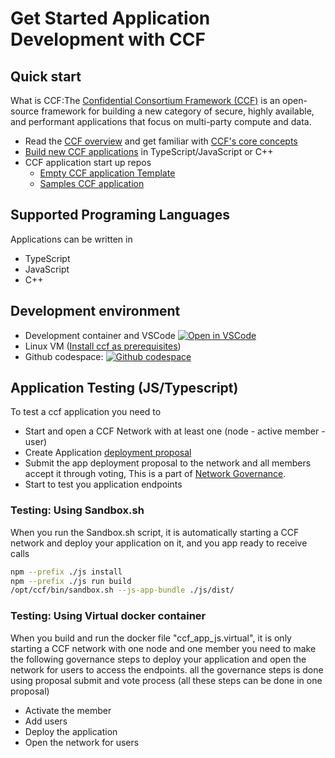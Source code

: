 # Get Started Application Development with CCF

## Quick start
What is CCF:The [Confidential Consortium Framework (CCF)](https://ccf.dev/) is an open-source framework for building a new category of secure, highly available,
and performant applications that focus on multi-party compute and data.

- Read the [CCF overview](https://ccf.microsoft.com/) and get familiar with [CCF's core concepts](https://microsoft.github.io/CCF/main/overview/what_is_ccf.html)
- [Build new CCF applications](https://microsoft.github.io/CCF/main/build_apps/index.html) in TypeScript/JavaScript or C++
- CCF application start up repos
    -  [Empty CCF application Template](https://github.com/microsoft/ccf-app-template)
    -  [Samples CCF application](https://github.com/microsoft/ccf-app-template)

## Supported Programing Languages
Applications can be written in
- TypeScript
- JavaScript
- C++

## Development environment
- Development container and VSCode [![Open in VSCode](https://img.shields.io/static/v1?label=Open+in&message=VSCode&logo=visualstudiocode&color=007ACC&logoColor=007ACC&labelColor=2C2C32)](https://vscode.dev/redirect?url=vscode://ms-vscode-remote.remote-containers/cloneInVolume?url=https://github.com/microsoft/ccf-app-template) 
- Linux VM ([Install ccf as prerequisites](https://microsoft.github.io/CCF/main/build_apps/install_bin.html))
- Github codespace: [![Github codespace](https://img.shields.io/static/v1?label=Open+in&message=GitHub+codespace&logo=github&color=2F363D&logoColor=white&labelColor=2C2C32)](https://github.com/codespaces/new?hide_repo_select=true&ref=main&repo=496290904&machine=basicLinux32gb&devcontainer_path=.devcontainer.json&location=WestEurope)

## Application Testing (JS/Typescript)

To test a ccf application you need to 
- Start and open a CCF Network with at least one (node - active member - user)
- Create Application [deployment proposal](https://microsoft.github.io/CCF/main/build_apps/js_app_bundle.html)
- Submit the app deployment proposal to the network and all members accept it through voting, This is a part of [Network Governance](https://microsoft.github.io/CCF/main/governance/proposals.html).
- Start to test you application endpoints

### Testing: Using Sandbox.sh

When you run the Sandbox.sh script, it is automatically starting a CCF network and deploy your application on it, and you app ready to receive calls

```bash
npm --prefix ./js install
npm --prefix ./js run build
/opt/ccf/bin/sandbox.sh --js-app-bundle ./js/dist/
```

### Testing: Using Virtual docker container 

When you build and run the docker file "ccf_app_js.virtual", it is only starting a CCF network with one node and one member
you need to make the following governance steps to deploy your application and open the network for users to access the endpoints.
all the governance steps is done using proposal submit and vote process (all these steps can be done in one proposal)
- Activate the member
- Add users
- Deploy the application
- Open the network for users

